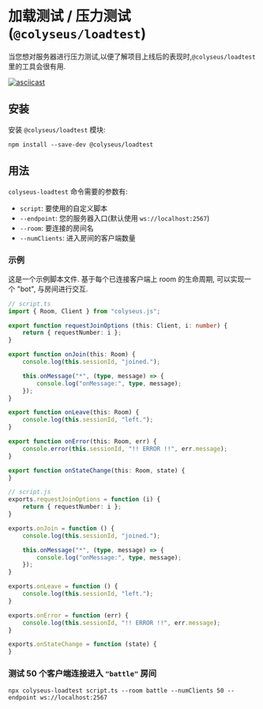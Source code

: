 # 加载测试 / 压力测试 (`@colyseus/loadtest`)

当您想对服务器进行压力测试,以便了解项目上线后的表现时,`@colyseus/loadtest` 里的工具会很有用.

[![asciicast](https://asciinema.org/a/229378.svg)](https://asciinema.org/a/229378)

## 安装

安装 `@colyseus/loadtest` 模块:

```
npm install --save-dev @colyseus/loadtest
```

## 用法

`colyseus-loadtest` 命令需要的参数有:

- `script`: 要使用的自定义脚本
- `--endpoint`: 您的服务器入口(默认使用 `ws://localhost:2567`)
- `--room`: 要连接的房间名
- `--numClients`: 进入房间的客户端数量

### 示例

这是一个示例脚本文件. 基于每个已连接客户端上 room 的生命周期, 可以实现一个 "bot", 与房间进行交互.

```typescript fct_label="TypeScript"
// script.ts
import { Room, Client } from "colyseus.js";

export function requestJoinOptions (this: Client, i: number) {
    return { requestNumber: i };
}

export function onJoin(this: Room) {
    console.log(this.sessionId, "joined.");

    this.onMessage("*", (type, message) => {
        console.log("onMessage:", type, message);
    });
}

export function onLeave(this: Room) {
    console.log(this.sessionId, "left.");
}

export function onError(this: Room, err) {
    console.error(this.sessionId, "!! ERROR !!", err.message);
}

export function onStateChange(this: Room, state) {
}
```

```typescript fct_label="JavaScript"
// script.js
exports.requestJoinOptions = function (i) {
    return { requestNumber: i };
}

exports.onJoin = function () {
    console.log(this.sessionId, "joined.");

    this.onMessage("*", (type, message) => {
        console.log("onMessage:", type, message);
    });
}

exports.onLeave = function () {
    console.log(this.sessionId, "left.");
}

exports.onError = function (err) {
    console.log(this.sessionId, "!! ERROR !!", err.message);
}

exports.onStateChange = function (state) {
}
```

### 测试 50 个客户端连接进入 `"battle"` 房间

```
npx colyseus-loadtest script.ts --room battle --numClients 50 --endpoint ws://localhost:2567
```
